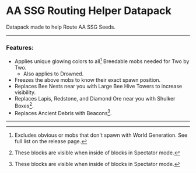 # AA SSG Routing Helper Datapack
Datapack made to help Route AA SSG Seeds.  

___

### Features:  
- Applies unique glowing colors to all[^1] Breedable mobs needed for Two by Two.  
   - Also applies to Drowned.  
- Freezes the above mobs to know their exact spawn position.  
- Replaces Bee Nests near you with Large Bee Hive Towers to increase visibility.  
- Replaces Lapis, Redstone, and Diamond Ore near you with Shulker Boxes[^2].  
- Replaces Ancient Debris with Beacons[^2].  

--- 

[^1]: Excludes obvious or mobs that don't spawn with World Generation. See full list on the release page.
[^2]: These blocks are visible when inside of blocks in Spectator mode.
